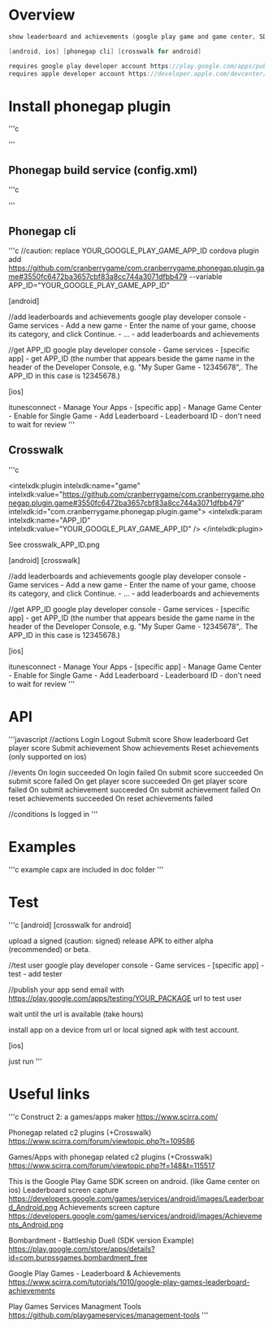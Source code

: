 # Overview #
```c
show leaderboard and achievements (google play game and game center, SDK)

[android, ios] [phonegap cli] [crosswalk for android]

requires google play developer account https://play.google.com/apps/publish/
requires apple developer account https://developer.apple.com/devcenter/ios/index.action
```
# Install phonegap plugin #
'''c

'''
## Phonegap build service (config.xml) ##
'''c

'''
## Phonegap cli ##
'''c
//caution: replace YOUR_GOOGLE_PLAY_GAME_APP_ID
cordova plugin add https://github.com/cranberrygame/com.cranberrygame.phonegap.plugin.game#3550fc6472ba3657cbf83a8cc744a3071dfbb479 --variable APP_ID="YOUR_GOOGLE_PLAY_GAME_APP_ID"

[android]

//add leaderboards and achievements
google play developer console - Game services - Add a new game - Enter the name of your game, choose its category, and click Continue. - ... - add leaderboards and achievements

//get APP_ID
google play developer console - Game services - [specific app] - get APP_ID (the number that appears beside the game name in the header of the Developer Console, e.g. "My Super Game - 12345678",. The APP_ID in this case is 12345678.)

[ios]

itunesconnect - Manage Your Apps - [specific app] - Manage Game Center - Enable for Single Game - Add Leaderboard - Leaderboard ID - don't need to wait for review
'''
## Crosswalk ##
'''c
<!-- caution: copy this to intelxdk.config.additions.xml and replace YOUR_GOOGLE_PLAY_GAME_APP_ID -->
<intelxdk:plugin intelxdk:name="game" intelxdk:value="https://github.com/cranberrygame/com.cranberrygame.phonegap.plugin.game#3550fc6472ba3657cbf83a8cc744a3071dfbb479" intelxdk:id="com.cranberrygame.phonegap.plugin.game">
	<intelxdk:param intelxdk:name="APP_ID" intelxdk:value="YOUR_GOOGLE_PLAY_GAME_APP_ID" />
</intelxdk:plugin>

See crosswalk_APP_ID.png

[android] [crosswalk]

//add leaderboards and achievements
google play developer console - Game services - Add a new game - Enter the name of your game, choose its category, and click Continue. - ... - add leaderboards and achievements

//get APP_ID
google play developer console - Game services - [specific app] - get APP_ID (the number that appears beside the game name in the header of the Developer Console, e.g. "My Super Game - 12345678",. The APP_ID in this case is 12345678.)

[ios]

itunesconnect - Manage Your Apps - [specific app] - Manage Game Center - Enable for Single Game - Add Leaderboard - Leaderboard ID - don't need to wait for review
'''
# API #
'''javascript
//actions
Login
Logout
Submit score
Show leaderboard
Get player score
Submit achievement
Show achievements
Reset achievements (only supported on ios)

//events
On login succeeded
On login failed
On submit score succeeded
On submit score failed
On get player score succeeded
On get player score failed
On submit achievement succeeded
On submit achievement failed
On reset achievements succeeded
On reset achievements failed

//conditions
Is logged in
'''
# Examples #
'''c
example capx are included in doc folder
'''
# Test #
'''c
[android] [crosswalk for android]

upload a signed (caution: signed) release APK to either alpha (recommended) or beta.

//test user
google play developer console - Game services - [specific app] - test - add tester

//publish your app
send email with https://play.google.com/apps/testing/YOUR_PACKAGE url to test user

wait until the url is available (take hours)

install app on a device from url or local signed apk with test account.

[ios]

just run
'''
# Useful links #
'''c
Construct 2: a games/apps maker
https://www.scirra.com/

Phonegap related c2 plugins (+Crosswalk)
https://www.scirra.com/forum/viewtopic.php?t=109586

Games/Apps with phonegap related c2 plugins (+Crosswalk)
https://www.scirra.com/forum/viewtopic.php?f=148&t=115517

This is the Google Play Game SDK screen on android. (like Game center on ios)
Leaderboard screen capture
https://developers.google.com/games/services/android/images/Leaderboard_Android.png
Achievements screen capture
https://developers.google.com/games/services/android/images/Achievements_Android.png

Bombardment - Battleship Duell (SDK version Example)
https://play.google.com/store/apps/details?id=com.burpssgames.bombardment_free

Google Play Games - Leaderboard & Achievements
https://www.scirra.com/tutorials/1010/google-play-games-leaderboard-achievements

Play Games Services Managment Tools
https://github.com/playgameservices/management-tools
'''
